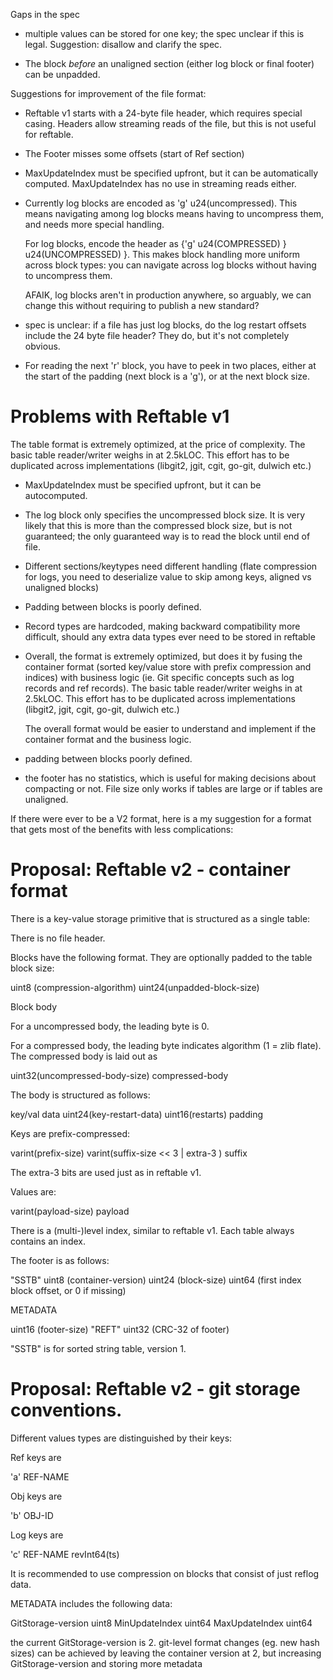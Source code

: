 
Gaps in the spec

* multiple values can be stored for one key; the spec unclear if this
  is legal.  Suggestion: disallow and clarify the spec.

* The block _before_ an unaligned section (either log block or final
  footer) can be unpadded.

Suggestions for improvement of the file format:

* Reftable v1 starts with a 24-byte file header, which requires special
  casing. Headers allow streaming reads of the file, but this is not
  useful for reftable.

* The Footer misses some offsets (start of Ref section)

* MaxUpdateIndex must be specified upfront, but it can be
  automatically computed. MaxUpdateIndex has no use in streaming reads
  either.

* Currently log blocks are encoded as 'g' u24(uncompressed). This
  means navigating among log blocks means having to uncompress them,
  and needs more special handling.

  For log blocks, encode the header as {'g' u24(COMPRESSED) }
  u24(UNCOMPRESSED) }. This makes block handling more uniform across
  block types: you can navigate across log blocks without having to
  uncompress them.

  AFAIK, log blocks aren't in production anywhere, so arguably, we can
  change this without requiring to publish a new standard?

* spec is unclear: if a file has just log blocks, do the log restart
  offsets include the 24 byte file header? They do, but it's not
  completely obvious.

* For reading the next 'r' block, you have to peek in two places, either at the
  start of the padding (next block is a 'g'), or at the next block size.


Problems with Reftable v1
=========================

The table format is extremely optimized, at the price of complexity.
The basic table reader/writer weighs in at 2.5kLOC.  This effort has
to be duplicated across implementations (libgit2, jgit, cgit, go-git,
dulwich etc.)

* MaxUpdateIndex must be specified upfront, but it can be
  autocomputed.

* The log block only specifies the uncompressed block size. It is
  very likely that this is more than the compressed block size, but is
  not guaranteed; the only guaranteed way is to read the block until
  end of file.

* Different sections/keytypes need different handling (flate
  compression for logs, you need to deserialize value to skip among
  keys, aligned vs unaligned blocks)

* Padding between blocks is poorly defined.

* Record types are hardcoded, making backward compatibility more
  difficult, should any extra data types ever need to be stored in
  reftable

* Overall, the format is extremely optimized, but does it by fusing
  the container format (sorted key/value store with prefix compression
  and indices) with business logic (ie. Git specific concepts such as
  log records and ref records). The basic table reader/writer weighs
  in at 2.5kLOC.  This effort has to be duplicated across
  implementations (libgit2, jgit, cgit, go-git, dulwich etc.)

  The overall format would be easier to understand and implement if
  the container format and the business logic.

* padding between blocks poorly defined.

* the footer has no statistics, which is useful for making decisions
  about compacting or not. File size only works if tables are large or
  if tables are unaligned.

If there were ever to be a V2 format, here is a my suggestion for a
format that gets most of the benefits with less complications:


Proposal: Reftable v2 - container format
========================================

There is a key-value storage primitive that is structured as a single
table:

There is no file header.

Blocks have the following format. They are optionally padded to the
table block size:

   uint8 (compression-algorithm)
   uint24(unpadded-block-size)

   Block body

For a uncompressed body, the leading byte is 0.

For a compressed body, the leading byte indicates algorithm (1 = zlib
flate).  The compressed body is laid out as

   uint32(uncompressed-body-size)
   compressed-body

The body is structured as follows:

   key/val data
   uint24(key-restart-data)
   uint16(restarts)
   padding

Keys are prefix-compressed:

  varint(prefix-size) varint(suffix-size << 3 | extra-3 ) suffix

The extra-3 bits are used just as in reftable v1.

Values are:

  varint(payload-size) payload

There is a (multi-)level index, similar to reftable v1. Each table
always contains an index.

The footer is as follows:

  "SSTB"
  uint8 (container-version)
  uint24 (block-size)
  uint64 (first index block offset, or 0 if missing)

  METADATA

  uint16 (footer-size)
  "REFT"
  uint32 (CRC-32 of footer)

"SSTB" is for sorted string table, version 1.

Proposal: Reftable v2 - git storage conventions.
===============================================

Different values types are distinguished by their keys:

Ref keys are

  'a' REF-NAME

Obj keys are

  'b' OBJ-ID

Log keys are

  'c' REF-NAME revInt64(ts)

It is recommended to use compression on blocks that consist of just
reflog data.

METADATA includes the following data:

  GitStorage-version uint8
  MinUpdateIndex uint64
  MaxUpdateIndex uint64

the current GitStorage-version is 2. git-level format changes (eg. new
hash sizes) can be achieved by leaving the container version at 2, but
increasing GitStorage-version and storing more metadata
